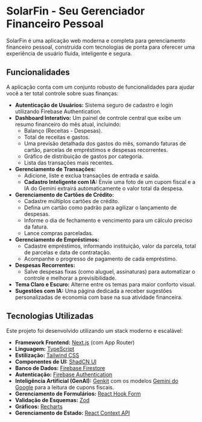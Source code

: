 # SolarFin - Seu Gerenciador Financeiro Pessoal

SolarFin é uma aplicação web moderna e completa para gerenciamento financeiro pessoal, construída com tecnologias de ponta para oferecer uma experiência de usuário fluida, inteligente e segura.

## Funcionalidades

A aplicação conta com um conjunto robusto de funcionalidades para ajudar você a ter total controle sobre suas finanças:

*   **Autenticação de Usuários:** Sistema seguro de cadastro e login utilizando Firebase Authentication.
*   **Dashboard Interativo:** Um painel de controle central que exibe um resumo financeiro do mês atual, incluindo:
    *   Balanço (Receitas - Despesas).
    *   Total de receitas e gastos.
    *   Uma previsão detalhada dos gastos do mês, somando faturas de cartão, parcelas de empréstimos e despesas recorrentes.
    *   Gráfico de distribuição de gastos por categoria.
    *   Lista das transações mais recentes.
*   **Gerenciamento de Transações:**
    *   Adicione, liste e exclua transações de entrada e saída.
    *   **Cadastro Inteligente com IA:** Envie uma foto de um cupom fiscal e a IA do Gemini extrairá automaticamente o valor total da despesa.
*   **Gerenciamento de Cartões de Crédito:**
    *   Cadastre múltiplos cartões de crédito.
    *   Defina um cartão como padrão para agilizar o lançamento de despesas.
    *   Informe o dia de fechamento e vencimento para um cálculo preciso da fatura.
    *   Lance compras parceladas.
*   **Gerenciamento de Empréstimos:**
    *   Cadastre empréstimos, informando instituição, valor da parcela, total de parcelas e data de contratação.
    *   Acompanhe o progresso de pagamento de cada empréstimo.
*   **Despesas Recorrentes:**
    *   Salve despesas fixas (como aluguel, assinaturas) para automatizar o controle e melhorar a previsibilidade.
*   **Tema Claro e Escuro:** Alterne entre os temas para maior conforto visual.
*   **Sugestões com IA:** Uma página dedicada a receber sugestões personalizadas de economia com base na sua atividade financeira.

## Tecnologias Utilizadas

Este projeto foi desenvolvido utilizando um stack moderno e escalável:

*   **Framework Frontend:** [Next.js](https://nextjs.org/) (com App Router)
*   **Linguagem:** [TypeScript](https://www.typescriptlang.org/)
*   **Estilização:** [Tailwind CSS](https://tailwindcss.com/)
*   **Componentes de UI:** [ShadCN UI](https://ui.shadcn.com/)
*   **Banco de Dados:** [Firebase Firestore](https://firebase.google.com/docs/firestore)
*   **Autenticação:** [Firebase Authentication](https://firebase.google.com/docs/auth)
*   **Inteligência Artificial (GenAI):** [Genkit](https://firebase.google.com/docs/genkit) com os modelos [Gemini do Google](https://deepmind.google/technologies/gemini/) para a leitura de cupons fiscais.
*   **Gerenciamento de Formulários:** [React Hook Form](https://react-hook-form.com/)
*   **Validação de Esquemas:** [Zod](https://zod.dev/)
*   **Gráficos:** [Recharts](https://recharts.org/)
*   **Gerenciamento de Estado:** [React Context API](https://react.dev/learn/passing-data-deeply-with-context)
